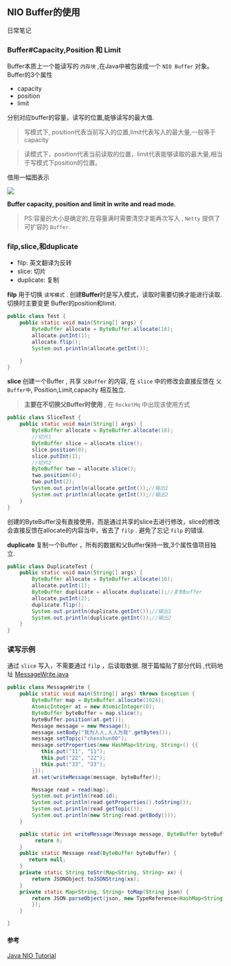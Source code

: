 ## NIO Buffer的使用

日常笔记

### Buffer#Capacity,Position 和 Limit

Buffer本质上一个能读写的 `内存块` ,在Java中被包装成一个 `NIO Buffer` 对象。Buffer的3个属性

* capacity
* position
* limit

分别对应buffer的容量，读写的位置,能够读写的最大值.

>写模式下, position代表当前写入的位置,limit代表写入的最大量,一般等于capacity

>读模式下，position代表当前读取的位置，limit代表能够读取的最大量,相当于写模式下position的位置。

借用一幅图表示

![](http://tutorials.jenkov.com/images/java-nio/buffers-modes.png)

**Buffer capacity, position and limit in write and read mode.**

>PS:容量的大小是确定的,在容量满时需要清空才能再次写入 , `Netty` 提供了可扩容的 `Buffer`.

### filp,slice,和duplicate

* filp: 英文翻译为反转
* slice: 切片
* duplicate: 复制

**filp** 用于切换 `读写模式` .  创建**Buffer**时是写入模式，读取时需要切换才能进行读取. 切换时主要变更 Buffer的position和limit.

```java
public class Test {
    public static void main(String[] args) {
        ByteBuffer allocate = ByteBuffer.allocate(16);
        allocate.putInt(1);
        allocate.flip();
        System.out.println(allocate.getInt());

    }
}
```

**slice** 创建一个Buffer , 共享 `父Buffer` 的内容, 在 `slice` 中的修改会直接反馈在 `父Buffer中`, Position,Limit,capacity 相互独立. 

> **主要在不切换父Buffer时使用** , 在 `RocketMq` 中出现该使用方式

```java
public class SliceTest {
    public static void main(String[] args) {
        ByteBuffer allocate = ByteBuffer.allocate(16);
        //切片1
        ByteBuffer slice = allocate.slice();
        slice.position(0);
        slice.putInt(1);
        //切片2
        ByteBuffer two = allocate.slice();
        two.position(4);
        two.putInt(2);
        System.out.println(allocate.getInt());//输出1
        System.out.println(allocate.getInt());//输出2
    }
}
```

创建的ByteBuffer没有直接使用，而是通过共享的slice去进行修改，slice的修改会直接反馈在allocate的内容当中，省去了 `filp` . 避免了忘记 `filp` 的错误.

**duplicate** 复制一个Buffer ，所有的数据和父Buffer保持一致,3个属性值项目独立.

```java
public class DuplicateTest {
    public static void main(String[] args) {
        ByteBuffer allocate = ByteBuffer.allocate(16);
        allocate.putInt(1);
        ByteBuffer duplicate = allocate.duplicate();//复制buffer
        allocate.putInt(2);
        duplicate.flip();
        System.out.println(duplicate.getInt());//输出1
        System.out.println(duplicate.getInt());//输出2
    }
}
```

### 读写示例

通过 `slice` 写入，不需要通过 `filp` ，后读取数据. 限于篇幅贴了部分代码 ,代码地址 [MessageWrite.java](https://gitlab.com/chenshun00/test/blob/master/src/main/java/top/huzhurong/gateway/test/rpc/MessageWrite.java)

```java
public class MessageWrite {
    public static void main(String[] args) throws Exception {
        ByteBuffer map = ByteBuffer.allocate(1024);
        AtomicInteger at = new AtomicInteger(0);
        ByteBuffer byteBuffer = map.slice();
        byteBuffer.position(at.get());
        Message message = new Message();
        message.setBody("我为人人,人人为我".getBytes());
        message.setTopic("chenshun00");
        message.setProperties(new HashMap<String, String>() {{
           this.put("11", "11");
           this.put("22", "22");
           this.put("33", "33");
        }});
        at.set(writeMessage(message, byteBuffer));

        Message read = read(map);
        System.out.println(read.id);
        System.out.println(read.getProperties().toString());
        System.out.println(read.getTopic());
        System.out.println(new String(read.getBody()));
    }

    public static int writeMessage(Message message, ByteBuffer byteBuffer) {
         return 0; 
    }
    public static Message read(ByteBuffer byteBuffer) {
       return null; 
    }
    private static String toStr(Map<String, String> xx) {
        return JSONObject.toJSONString(xx);
    }
    private static Map<String, String> toMap(String json) {
        return JSON.parseObject(json, new TypeReference<HashMap<String, String>>() {
        });
    }

}
```

#### 参考

[Java NIO Tutorial](http://tutorials.jenkov.com/java-nio/index.html)